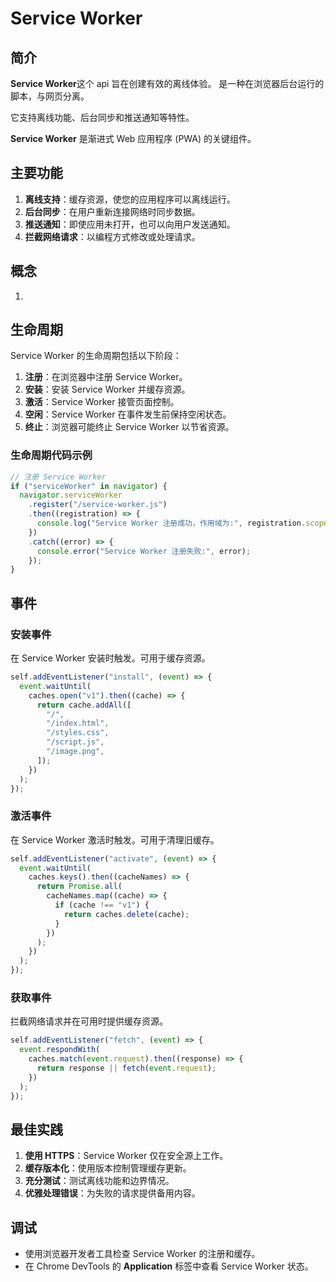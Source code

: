 # Service Worker

## 简介

**Service Worker**这个 api 旨在创建有效的离线体验。 是一种在浏览器后台运行的脚本，与网页分离。

它支持离线功能、后台同步和推送通知等特性。

**Service Worker** 是渐进式 Web 应用程序 (PWA) 的关键组件。

## 主要功能

1. **离线支持**：缓存资源，使您的应用程序可以离线运行。
2. **后台同步**：在用户重新连接网络时同步数据。
3. **推送通知**：即使应用未打开，也可以向用户发送通知。
4. **拦截网络请求**：以编程方式修改或处理请求。

## 概念

1. 

## 生命周期

Service Worker 的生命周期包括以下阶段：

1. **注册**：在浏览器中注册 Service Worker。
2. **安装**：安装 Service Worker 并缓存资源。
3. **激活**：Service Worker 接管页面控制。
4. **空闲**：Service Worker 在事件发生前保持空闲状态。
5. **终止**：浏览器可能终止 Service Worker 以节省资源。

### 生命周期代码示例

```javascript
// 注册 Service Worker
if ("serviceWorker" in navigator) {
  navigator.serviceWorker
    .register("/service-worker.js")
    .then((registration) => {
      console.log("Service Worker 注册成功，作用域为:", registration.scope);
    })
    .catch((error) => {
      console.error("Service Worker 注册失败:", error);
    });
}
```

## 事件

### 安装事件

在 Service Worker 安装时触发。可用于缓存资源。

```javascript
self.addEventListener("install", (event) => {
  event.waitUntil(
    caches.open("v1").then((cache) => {
      return cache.addAll([
        "/",
        "/index.html",
        "/styles.css",
        "/script.js",
        "/image.png",
      ]);
    })
  );
});
```

### 激活事件

在 Service Worker 激活时触发。可用于清理旧缓存。

```javascript
self.addEventListener("activate", (event) => {
  event.waitUntil(
    caches.keys().then((cacheNames) => {
      return Promise.all(
        cacheNames.map((cache) => {
          if (cache !== "v1") {
            return caches.delete(cache);
          }
        })
      );
    })
  );
});
```

### 获取事件

拦截网络请求并在可用时提供缓存资源。

```javascript
self.addEventListener("fetch", (event) => {
  event.respondWith(
    caches.match(event.request).then((response) => {
      return response || fetch(event.request);
    })
  );
});
```

## 最佳实践

1. **使用 HTTPS**：Service Worker 仅在安全源上工作。
2. **缓存版本化**：使用版本控制管理缓存更新。
3. **充分测试**：测试离线功能和边界情况。
4. **优雅处理错误**：为失败的请求提供备用内容。

## 调试

- 使用浏览器开发者工具检查 Service Worker 的注册和缓存。
- 在 Chrome DevTools 的 **Application** 标签中查看 Service Worker 状态。